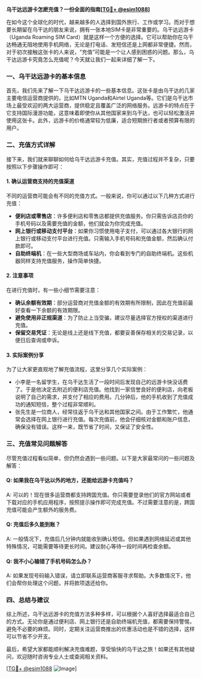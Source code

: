 **乌干达远游卡怎麽充值？一份全面的指南[[TG💪+ @esim1088](https://t.me/s/esim1088)]**

在如今这个全球化的时代，越来越多的人选择到国外旅行、工作或学习。而对于想要长期留在乌干达的朋友来说，拥有一张本地SIM卡是非常重要的。乌干达远游卡（Uganda Roaming SIM Card）就是这样一个方便的选择。它可以帮助你在乌干达畅通无阻地使用手机网络，无论是打电话、发短信还是上网都非常便捷。然而，对于初次接触这张卡的人来说，“充值”可能是一个让人感到困惑的问题。那么，乌干达远游卡究竟怎么充值呢？今天就让我们一起来详细了解一下。

### 一、乌干达远游卡的基本信息

首先，我们先来了解一下乌干达远游卡的一些基本信息。这张卡是由乌干达的几家主要电信运营商提供的，比如MTN Uganda和Airtel Uganda等。它们是乌干达市场上最受欢迎的两大运营商，提供稳定且覆盖广泛的网络服务。远游卡的特点在于它支持国际漫游功能，这意味着即使你从其他国家来到乌干达，也可以轻松激活并使用这张卡。此外，远游卡的价格通常较为低廉，适合短期旅行者或者预算有限的用户。

### 二、充值方式详解

接下来，我们就来聊聊如何给乌干达远游卡充值。其实，充值过程并不复杂，只要按照以下步骤操作即可：

#### 1. 确认运营商支持的充值渠道
不同的运营商可能会有不同的充值方式。一般来说，你可以通过以下几种方式进行充值：
- **便利店或零售店**：许多便利店和零售店都提供充值服务。你只需告诉店员你的手机号码以及需要充值的金额，他们就会为你完成充值。
- **网上银行或移动支付平台**：如果你习惯使用电子支付，可以通过各大银行的网上银行或移动支付平台进行充值。只需输入手机号码和充值金额，然后确认付款即可。
- **自助终端机**：在一些大型商场或车站内，你会看到专门的自助终端机。这些机器同样支持充值服务，操作简单快捷。

#### 2. 注意事项
在进行充值时，有一些小细节需要注意：
- **确认余额有效期**：部分运营商对充值金额的有效期有所限制，因此在充值前最好查看一下余额的有效期限。
- **避免使用非正规渠道**：为了防止上当受骗，建议尽量选择官方授权的渠道进行充值。
- **保留交易凭证**：无论是线上还是线下充值，都要妥善保存相关的交易记录，以便日后查询或申诉。

#### 3. 实际案例分享
为了让大家更直观地了解充值流程，这里分享几个实际案例：
- 小李是一名留学生，在乌干达生活了一段时间后发现自己的远游卡快没话费了。于是他决定去附近的便利店充值。他找到一家信誉良好的便利店，向老板说明了自己的需求，并支付了相应的费用。几分钟后，他的手机收到了充值成功的通知短信，整个过程非常顺利。
- 张先生是一位商人，经常往返于乌干达和其他国家之间。由于工作繁忙，他通常会选择在网上银行进行充值。每次充值前，他会仔细核对金额和账户信息，确保没有错误。这样一来，既节省了时间，又保证了安全性。

### 三、充值常见问题解答

尽管充值过程看似简单，但仍然会遇到一些问题。以下是大家最常问的一些问题及解答：

#### Q: 如果我在乌干达以外的地方，还能给远游卡充值吗？
A: 可以的！现在很多运营商都支持跨国充值。你只需要登录他们的官方网站或者下载对应的手机应用程序，按照提示操作即可完成充值。不过需要注意的是，跨国充值可能会产生额外的服务费。

#### Q: 充值后多久能到账？
A: 一般情况下，充值后几分钟内就能收到确认短信。但如果遇到网络延迟或其他特殊情况，可能需要等待更长时间。建议耐心等待一段时间再检查余额。

#### Q: 我不小心输错了手机号码怎么办？
A: 如果发现号码输入错误，请立即联系运营商客服寻求帮助。大多数情况下，他们会帮你处理这个问题，并将款项退还给你。

### 四、总结与建议

综上所述，乌干达远游卡的充值方法多种多样，可以根据个人喜好选择最适合自己的方式。无论你是通过便利店、网上银行还是自助终端机充值，都需要保持警惕，避免不必要的麻烦。同时，定期关注运营商推出的优惠活动也是不错的选择，这样可以节省不少开支。

最后，希望大家都能顺利解决充值难题，享受愉快的乌干达之旅！如果还有其他疑问，欢迎随时咨询专业人士或查阅相关资料。

[[TG💪+ @esim1088](https://t.me/s/esim1088) ![Image](https://i.postimg.cc/4NQfJmqS/Snipaste-2025-05-13-00-14-12.png)]